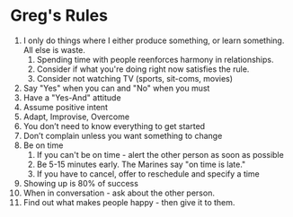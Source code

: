 # Greg's Rules
1.  I only do things where I either produce something, or learn something. All else is waste.
	1. Spending time with people reenforces harmony in relationships.
	2. Consider if what you're doing right now satisfies the rule.
	3. Consider not watching TV (sports, sit-coms, movies)
2.  Say "Yes" when you can and "No" when you must
3.  Have a "Yes-And" attitude
4.  Assume positive intent
5.  Adapt, Improvise, Overcome
6.  You don’t need to know everything to get started
7.  Don’t complain unless you want something to change
8. Be on time
	1. If you can't be on time - alert the other person as soon as possible
	2. Be 5-15 minutes early. The Marines say "on time is late."
	3. If you have to cancel, offer to reschedule and specify a time
9. Showing up is 80% of success
10. When in conversation - ask about the other person.
11. Find out what makes people happy - then give it to them.
<!--stackedit_data:
eyJoaXN0b3J5IjpbMTA5NTE1MDQ4NiwtMTgzMjUwMTY2LDE2Mj
A4NTQ1MV19
-->